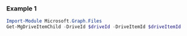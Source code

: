 ### Example 1
```powershell
Import-Module Microsoft.Graph.Files
Get-MgDriveItemChild -DriveId $driveId -DriveItemId $driveItemId
```
